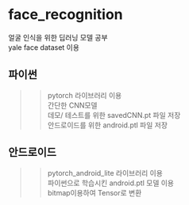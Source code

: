 # face_recognition
얼굴 인식을 위한 딥러닝 모델 공부  
yale face dataset 이용  


## 파이썬
>> pytorch 라이브러리 이용  
>> 간단한 CNN모델  
>> 데모/ 테스트를 위한 savedCNN.pt 파일 저장  
>> 안드로이드를 위한 android.ptl 파일 저장  

## 안드로이드
>> pytorch_android_lite 라이브러리 이용  
>> 파이썬으로 학습시킨 android.ptl 모델 이용  
>> bitmap이용하여 Tensor로 변환  
